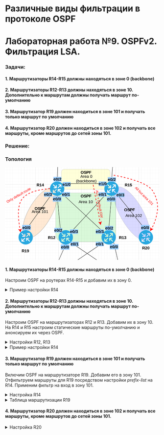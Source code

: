 # Различные виды фильтрации в протоколе OSPF
# Лабораторная работа №9. OSPFv2. Фильтрация LSA.

### Задачи:

#### 1. Маршрутизаторы R14-R15 должны находяться в зоне 0 (backbone)
#### 2. Маршрутизаторы R12-R13 должны находяться в зоне 10. Дополнительно к маршрутам должны получать маршрут по-умолчанию
#### 3. Маршрутизатор R19 должен находиться в зоне 101 и получать только маршрут по умолчанию
#### 4. Маршрутизатор R20 должен находиться в зоне 102 и получать все маршруты, кроме маршрутов до сетей зоны 101.

### Решение:

### Топология

![network.png](network.png)

#### 1. Маршрутизаторы R14-R15 должны находяться в зоне 0 (backbone)

Настроим OSPF на роутерах R14-R15 и добавим их в зону 0.

<details>
 <summary>Пример настройки R14</summary>

``` bash
conf t
router ospf 1
 network 10.1.12.0 0.0.0.255 area 0
exit

```
</details>

#### 2. Маршрутизаторы R12-R13 должны находяться в зоне 10. Дополнительно к маршрутам должны получать маршрут по-умолчанию

Настроим OSPF на маршрутизаторах R12 и R13. Добавим их в зону 10.
На R14 и R15 настроим статические маршруты по-умолчанию и анонсируем их через OSPF.

<details>
 <summary>Настройки R12, R13</summary>

``` bash
##################
## Настройка R12 #
##################

conf t
router ospf 1
 network 10.0.2.0 0.0.0.255 area 10
 network 10.0.3.0 0.0.0.255 area 10
 network 10.1.2.0 0.0.1.255 area 10
 network 10.1.6.0 0.0.1.255 area 10
 passive-interface default
 no passive-interface e0/2
 no passive-interface e0/3
 
exit


##################
## Настройка R13 #
##################

conf t
router ospf 1
 network 10.0.2.0 0.0.0.255 area 10
 network 10.0.3.0 0.0.0.255 area 10
 network 10.1.8.0 0.0.1.255 area 10
 network 10.1.4.0 0.0.1.255 area 10
 
 passive-interface default
 no passive-interface e0/2
 no passive-interface e0/3
exit

```
</details>

<details>
 <summary>Пример настройки R14</summary>

``` bash

conf t
 ip route 0.0.0.0 0.0.0.0 7.7.7.22 1 name "to R22 (ISP Kitorn)"
 ipv6 route ::/0 2001:FFCC:1000:1422::22 1 name "to R22 (ISP Kitorn)"
router ospf 1
 default-information originate
exit

```
</details>

#### 3. Маршрутизатор R19 должен находиться в зоне 101 и получать только маршрут по умолчанию

Включим OSPF на маршрутизаторе R19. Добавим его в зону 101.
Отфильтруем маршруты для R19 посредством настройки _prefix-list_ на R14. Применим фильтр на вход в зону 101.

<details>
 <summary>Настройка R14</summary>

``` bash
conf t
 ip prefix-list TO_R19_101 deny 10.0.0.0/8
 router ospf 1
 area 101 filter-list prefix TO_R19_101 in
exit
```
</details>

<details>
 <summary>Таблица маршрутизации R19</summary>


#### До
``` bash
R19#sh ip route ospf

Gateway of last resort is 10.1.0.14 to network 0.0.0.0

O*E2  0.0.0.0/0 [110/1] via 10.1.0.14, 00:40:00, Ethernet0/0
      10.0.0.0/8 is variably subnetted, 10 subnets, 3 masks
O IA     10.0.2.0/24 [110/30] via 10.1.0.14, 00:00:02, Ethernet0/0
O IA     10.0.3.0/24 [110/30] via 10.1.0.14, 00:00:02, Ethernet0/0
O IA     10.1.2.0/23 [110/20] via 10.1.0.14, 00:00:02, Ethernet0/0
O IA     10.1.4.0/23 [110/20] via 10.1.0.14, 00:00:02, Ethernet0/0
O IA     10.1.6.0/23 [110/30] via 10.1.0.14, 00:00:02, Ethernet0/0
O IA     10.1.8.0/23 [110/30] via 10.1.0.14, 00:00:02, Ethernet0/0
O IA     10.1.10.0/23 [110/30] via 10.1.0.14, 00:00:02, Ethernet0/0
O IA     10.1.12.0/24 [110/20] via 10.1.0.14, 00:00:02, Ethernet0/0
```

#### После
``` bash
R19#sh ip route ospf

Gateway of last resort is 10.1.0.14 to network 0.0.0.0

O*E2  0.0.0.0/0 [110/1] via 10.1.0.14, 00:32:41, Ethernet0/0
R19#

``` 
</details>

#### 4. Маршрутизатор R20 должен находиться в зоне 102 и получать все маршруты, кроме маршрутов до сетей зоны 101.

<details>
 <summary>Настройка R20</summary>

``` bash

```
</details>
